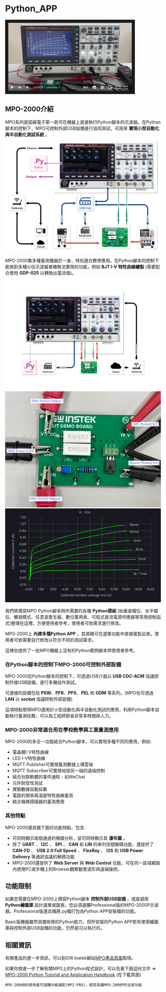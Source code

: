 ﻿# Python_APP
<a href="http://www.youtube.com/watch?v=BNPRGuqg0ew
" target="_blank"><img src="/image/YT_screenshot.jpg" 
alt="IMAGE ALT TEXT HERE" width="400" height="220" border="10" /></a>

## MPO-2000介紹
MPO系列是固緯電子第一款可在機器上直接執行Python腳本的示波器。在Python腳本的控制下，MPO可控制外部USB設備進行協同測試，可用來 __實現小型自動化與半自動化測試系統__ 。
![](/image/automation_test_system2.png)

MPO-2000集多種量測儀器於一身，特別適合教學應用。在Python腳本的控制下能做到多種以往示波器單機無法實現的功能，例如 __BJT I-V 特性曲線繪製__ (需要配合使用 __GDP-025__ 以轉換出電流值)。
![](/image/automation_test_system1.png)        ![](/image/bjt01.png)        ![](/image/bjt_I_V_curve.png)

我們將撰寫MPO Python腳本時所需要的各種 __Python模組__ (如垂直檔位、水平檔位、觸發模式、任意波產生器、數位萬用表、可程式直流電源供應器等常用控制函式)整理在這裡，方便使用者參考，使用者可依需求進行修改。

MPO-2000上 __內建多種Python APP__ ，其源碼可在選單功能中直接複製出來。使用者可依需要自行修改以符合不同的測試需求。

這裡也提供了一些MPO機器上沒有的Python範例腳本供使用者參考。

### 在Python腳本的控制下MPO-2000可控制外部設備

MPO-2000在Python腳本的控制下，可透過USB介面以 __USB CDC-ACM__ 協議控制外接USB設備，進行多機協作測試。

可連接的設備包括 __PSW__、__PFR__、__PPX__、__PEL__ 和 __GDM__ 等系列。(MPO也可透過 __LAN__ 以 __socket__ 協議控制外部設備)

這項特點使得MPO適用於小型自動化與半自動化測試的應用，利用Python腳本自動執行量測任務，可以為工程師節省非常多時間與人力。

### MPO-2000非常適合用在學校教學與工業量測應用
MPO-2000的多合一功能結合Python腳本，可以實現多種不同的應用。例如:
   * 電晶體I-V特性曲線
   * LED I-V特性曲線
   * MQTT Publisher可實現量測數據上傳雲端
   * MQTT Subscriber可實現地球另一端的遠端控制
   * 結合社群軟體的事件通知 - 如WeChat 
   * 元件耐受性測試
   * 實驗數據自動採集
   * 電路的頻率與溫度特性曲線量測
   * 結合條碼掃描器的量測應用

### 其他特點
MPO-2000還具備下面的功能特點，包含:
   * 可同時顯示兩個通道的頻譜分析，並可同時顯示其 __瀑布圖__ 。
   * 除了 __UART__ 、 __I2C__ 、 __SPI__ 、 __CAN__ 和 __LIN__ 的串列信號解碼功能，還提供了 __CAN-FD__ 、 __USB 2.0 Full Speed__ 、 __FlexRay__ 、 __I2S__ 和 __USB Power Delivery__ 等通訊協議的解碼功能
   * MPO-2000還提供了 __Web Server__ 與 __Web Control__ 功能，可在同一區域網路內使用PC或手機上的Browser觀察動態波形與遠端操控。

## 功能限制
如果您需要在MPO-2000上撰寫Python腳本 __控制外部USB設備__ ，或是調用 __Python繪圖庫__ 設計選單或圖表，您必須選購Professional版的MPO-2000P示波器。Professional版還具備將.py檔打包為Python APP安裝檔的功能。

Basic版機器雖然具備有限的Python能力，但所安裝的Python APP若有使用繪圖庫與控制外部USB設備的功能，仍然是可以執行的。

## 相關資訊
有關產品的進一步資訊，可以到GW Instek網站[MPO產品頁面](https://www.gwinstek.com/en-global/products/detail/MPO-2000)取得。

如果你想進一步了解有關MPO上的Python程式設計，可以先看下面這份文件 => [MPO-2000 Python Tutorial and Application Handbook](https://www.gwinstek.com/en-global/products/detail/MPO-2000) (在下載頁面)

```MPO-2000B的使用者可選購升級選配(MP2-PRO)，使其具備MPO-2000P的全部功能```
